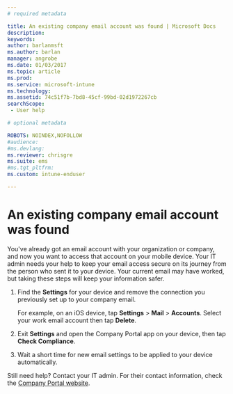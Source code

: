 ```yaml
---
# required metadata

title: An existing company email account was found | Microsoft Docs
description:
keywords:
author: barlanmsftms.author: barlan
manager: angrobe
ms.date: 01/03/2017
ms.topic: article
ms.prod:
ms.service: microsoft-intune
ms.technology:
ms.assetid: 74c51f7b-7bd8-45cf-99bd-02d1972267cbsearchScope: - User help

# optional metadata

ROBOTS: NOINDEX,NOFOLLOW 
#audience:
#ms.devlang:
ms.reviewer: chrisgre
ms.suite: ems
#ms.tgt_pltfrm:
ms.custom: intune-enduser

---
```


# An existing company email account was found

You've already got an email account with your organization or company, and now you want to access that account on your mobile device. Your IT admin needs your help to keep your email access secure on its journey from the person who sent it to your device. Your current email may have worked, but taking these steps will keep your information safer.

1.  Find the **Settings** for your device and remove the connection you previously set up to your company email.

    For example, on an iOS device, tap **Settings** > **Mail** > **Accounts**. Select your work email account then tap **Delete**.

2.  Exit **Settings** and open the Company Portal app on your device, then tap **Check Compliance**.

3.  Wait a short time for new email settings to be applied to your device automatically.

Still need help? Contact your IT admin. For their contact information, check the [Company Portal website](http://portal.manage.microsoft.com).
